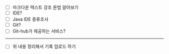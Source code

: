 - [ ] 마크다운 텍스트 강조 문법 알아보기
- [ ] IDE?
- [ ] Java IDE 종류조사
- [ ] Git?
- [ ] Git-hub가 제공하는 서비스?

-----
- [ ] 위 내용 정리해서 기록 업로드 하기